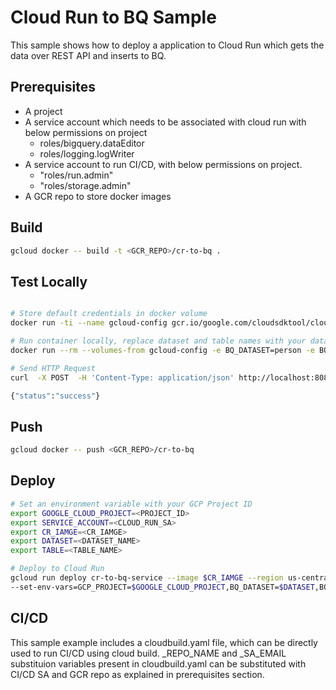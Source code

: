 # Cloud Run to BQ Sample

This sample shows how to deploy a application to Cloud Run which gets the data over REST API and inserts to BQ.

## Prerequisites
* A project
* A service account which needs to be associated with cloud run with below permissions on project
  * roles/bigquery.dataEditor
  * roles/logging.logWriter
* A service account to run CI/CD, with below permissions on project.
  * "roles/run.admin"
  * "roles/storage.admin"
* A GCR repo to store docker images

## Build
```sh
gcloud docker -- build -t <GCR_REPO>/cr-to-bq .
```
## Test Locally
```sh

# Store default credentials in docker volume
docker run -ti --name gcloud-config gcr.io/google.com/cloudsdktool/cloud-sdk gcloud auth application-default login

# Run container locally, replace dataset and table names with your dataset and table names
docker run --rm --volumes-from gcloud-config -e BQ_DATASET=person -e BQ_TABLE=person -e GCP_PROJECT=<project_id> --network=host  <GCR_REPO>/cr-to-bq

# Send HTTP Request
curl  -X POST  -H 'Content-Type: application/json' http://localhost:8080/events -d '{"Name": "Tom", "Age": 36}'

{"status":"success"}
```

## Push
```sh
gcloud docker -- push <GCR_REPO>/cr-to-bq
```

## Deploy

```sh
# Set an environment variable with your GCP Project ID
export GOOGLE_CLOUD_PROJECT=<PROJECT_ID>
export SERVICE_ACCOUNT=<CLOUD_RUN_SA>
export CR_IAMGE=<CR_IAMGE>
export DATASET=<DATASET_NAME>
export TABLE=<TABLE_NAME>

# Deploy to Cloud Run
gcloud run deploy cr-to-bq-service --image $CR_IAMGE --region us-central1 --project $GOOGLE_CLOUD_PROJECT --service-account $SERVICE_ACCOUNT \
--set-env-vars=GCP_PROJECT=$GOOGLE_CLOUD_PROJECT,BQ_DATASET=$DATASET,BQ_TABLE=$TABLE,SERVING_PORT=8080,LOG_LEVEL="INFO"
```

## CI/CD
This sample example includes a cloudbuild.yaml file, which can be directly used to run CI/CD using cloud build.
_REPO_NAME and _SA_EMAIL substituion variables present in cloudbuild.yaml can be substituted with CI/CD SA 
and GCR repo as explained in prerequisites section.

